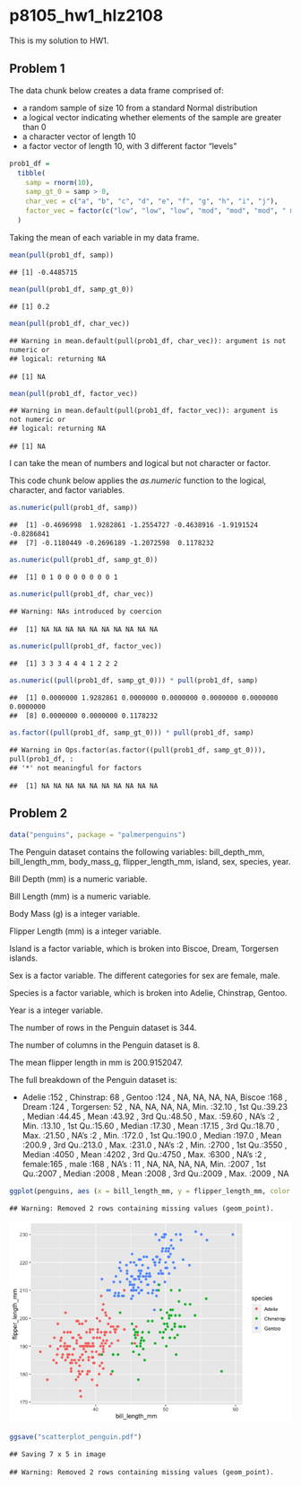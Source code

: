 p8105\_hw1\_hlz2108
================

This is my solution to HW1.

## Problem 1

The data chunk below creates a data frame comprised of:

  - a random sample of size 10 from a standard Normal distribution
  - a logical vector indicating whether elements of the sample are
    greater than 0
  - a character vector of length 10
  - a factor vector of length 10, with 3 different factor “levels”

<!-- end list -->

``` r
prob1_df =
  tibble(
    samp = rnorm(10),
    samp_gt_0 = samp > 0,
    char_vec = c("a", "b", "c", "d", "e", "f", "g", "h", "i", "j"),
    factor_vec = factor(c("low", "low", "low", "mod", "mod", "mod", " mod", "high", "high", "high"))
  )
```

Taking the mean of each variable in my data frame.

``` r
mean(pull(prob1_df, samp))
```

    ## [1] -0.4485715

``` r
mean(pull(prob1_df, samp_gt_0))
```

    ## [1] 0.2

``` r
mean(pull(prob1_df, char_vec))
```

    ## Warning in mean.default(pull(prob1_df, char_vec)): argument is not numeric or
    ## logical: returning NA

    ## [1] NA

``` r
mean(pull(prob1_df, factor_vec))
```

    ## Warning in mean.default(pull(prob1_df, factor_vec)): argument is not numeric or
    ## logical: returning NA

    ## [1] NA

I can take the mean of numbers and logical but not character or factor.

This code chunk below applies the *as.numeric* function to the logical,
character, and factor variables.

``` r
as.numeric(pull(prob1_df, samp))
```

    ##  [1] -0.4696998  1.9282861 -1.2554727 -0.4638916 -1.9191524 -0.8286841
    ##  [7] -0.1180449 -0.2696189 -1.2072598  0.1178232

``` r
as.numeric(pull(prob1_df, samp_gt_0))
```

    ##  [1] 0 1 0 0 0 0 0 0 0 1

``` r
as.numeric(pull(prob1_df, char_vec))
```

    ## Warning: NAs introduced by coercion

    ##  [1] NA NA NA NA NA NA NA NA NA NA

``` r
as.numeric(pull(prob1_df, factor_vec))
```

    ##  [1] 3 3 3 4 4 4 1 2 2 2

``` r
as.numeric((pull(prob1_df, samp_gt_0))) * pull(prob1_df, samp)
```

    ##  [1] 0.0000000 1.9282861 0.0000000 0.0000000 0.0000000 0.0000000 0.0000000
    ##  [8] 0.0000000 0.0000000 0.1178232

``` r
as.factor((pull(prob1_df, samp_gt_0))) * pull(prob1_df, samp)
```

    ## Warning in Ops.factor(as.factor((pull(prob1_df, samp_gt_0))), pull(prob1_df, :
    ## '*' not meaningful for factors

    ##  [1] NA NA NA NA NA NA NA NA NA NA

## Problem 2

``` r
data("penguins", package = "palmerpenguins")
```

The Penguin dataset contains the following variables: bill\_depth\_mm,
bill\_length\_mm, body\_mass\_g, flipper\_length\_mm, island, sex,
species, year.

Bill Depth (mm) is a numeric variable.

Bill Length (mm) is a numeric variable.

Body Mass (g) is a integer variable.

Flipper Length (mm) is a integer variable.

Island is a factor variable, which is broken into Biscoe, Dream,
Torgersen islands.

Sex is a factor variable. The different categories for sex are female,
male.

Species is a factor variable, which is broken into Adelie, Chinstrap,
Gentoo.

Year is a integer variable.

The number of rows in the Penguin dataset is 344.

The number of columns in the Penguin dataset is 8.

The mean flipper length in mm is 200.9152047.

The full breakdown of the Penguin dataset is:

  - Adelie :152 , Chinstrap: 68 , Gentoo :124 , NA, NA, NA, NA, Biscoe
    :168 , Dream :124 , Torgersen: 52 , NA, NA, NA, NA, Min. :32.10 ,
    1st Qu.:39.23 , Median :44.45 , Mean :43.92 , 3rd Qu.:48.50 , Max.
    :59.60 , NA’s :2 , Min. :13.10 , 1st Qu.:15.60 , Median :17.30 ,
    Mean :17.15 , 3rd Qu.:18.70 , Max. :21.50 , NA’s :2 , Min. :172.0 ,
    1st Qu.:190.0 , Median :197.0 , Mean :200.9 , 3rd Qu.:213.0 , Max.
    :231.0 , NA’s :2 , Min. :2700 , 1st Qu.:3550 , Median :4050 , Mean
    :4202 , 3rd Qu.:4750 , Max. :6300 , NA’s :2 , female:165 , male :168
    , NA’s : 11 , NA, NA, NA, NA, Min. :2007 , 1st Qu.:2007 , Median
    :2008 , Mean :2008 , 3rd Qu.:2009 , Max. :2009 , NA

<!-- end list -->

``` r
ggplot(penguins, aes (x = bill_length_mm, y = flipper_length_mm, color = species)) + geom_point() 
```

    ## Warning: Removed 2 rows containing missing values (geom_point).

![](p8105_hw1_hlz2108_files/figure-gfm/scatterplot_penguin-1.png)<!-- -->

``` r
ggsave("scatterplot_penguin.pdf")
```

    ## Saving 7 x 5 in image

    ## Warning: Removed 2 rows containing missing values (geom_point).
